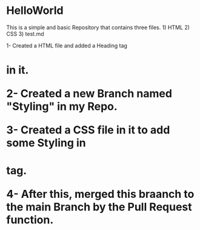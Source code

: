 # HelloWorld
This is a simple and basic Repository that contains three files. 1) HTML 2) CSS 3) test.md

1- Created a HTML file and added a Heading tag <h1> in it.

2- Created a new Branch named "Styling" in my Repo.

3- Created a CSS file in it to add some Styling in <h1> tag.

4- After this, merged this braanch to the main Branch by the Pull Request function.